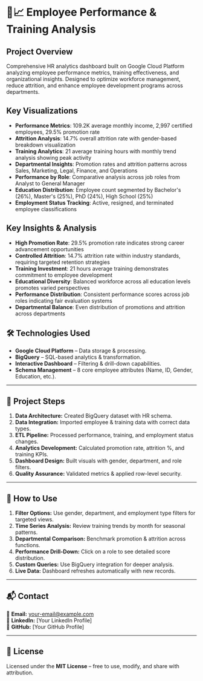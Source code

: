 # 👥📈 Employee Performance & Training Analysis

## Project Overview
Comprehensive HR analytics dashboard built on Google Cloud Platform analyzing employee performance metrics, training effectiveness, and organizational insights. Designed to optimize workforce management, reduce attrition, and enhance employee development programs across departments.

## Key Visualizations
- **Performance Metrics**: 109.2K average monthly income, 2,997 certified employees, 29.5% promotion rate
- **Attrition Analysis**: 14.7% overall attrition rate with gender-based breakdown visualization
- **Training Analytics**: 21 average training hours with monthly trend analysis showing peak activity
- **Departmental Insights**: Promotion rates and attrition patterns across Sales, Marketing, Legal, Finance, and Operations
- **Performance by Role**: Comparative analysis across job roles from Analyst to General Manager
- **Education Distribution**: Employee count segmented by Bachelor's (26%), Master's (25%), PhD (24%), High School (25%)
- **Employment Status Tracking**: Active, resigned, and terminated employee classifications

## Key Insights & Analysis
- **High Promotion Rate**: 29.5% promotion rate indicates strong career advancement opportunities
- **Controlled Attrition**: 14.7% attrition rate within industry standards, requiring targeted retention strategies
- **Training Investment**: 21 hours average training demonstrates commitment to employee development
- **Educational Diversity**: Balanced workforce across all education levels promotes varied perspectives
- **Performance Distribution**: Consistent performance scores across job roles indicating fair evaluation systems
- **Departmental Balance**: Even distribution of promotions and attrition across departments

## 🛠 Technologies Used
- **Google Cloud Platform** – Data storage & processing.
- **BigQuery** – SQL-based analytics & transformation.
- **Interactive Dashboard** – Filtering & drill-down capabilities.
- **Schema Management** – 8 core employee attributes (Name, ID, Gender, Education, etc.).

---

## 📝 Project Steps
1. **Data Architecture:** Created BigQuery dataset with HR schema.
2. **Data Integration:** Imported employee & training data with correct data types.
3. **ETL Pipeline:** Processed performance, training, and employment status changes.
4. **Analytics Development:** Calculated promotion rate, attrition %, and training KPIs.
5. **Dashboard Design:** Built visuals with gender, department, and role filters.
6. **Quality Assurance:** Validated metrics & applied row-level security.

---

## 🚀 How to Use
1. **Filter Options:** Use gender, department, and employment type filters for targeted views.
2. **Time Series Analysis:** Review training trends by month for seasonal patterns.
3. **Departmental Comparison:** Benchmark promotion & attrition across functions.
4. **Performance Drill-Down:** Click on a role to see detailed score distribution.
5. **Custom Queries:** Use BigQuery integration for deeper analysis.
6. **Live Data:** Dashboard refreshes automatically with new records.

---

## 📬 Contact
📧 **Email:** your-email@example.com  
💼 **LinkedIn:** [Your LinkedIn Profile]  
🐙 **GitHub:** [Your GitHub Profile]  

---

## 📄 License
Licensed under the **MIT License** – free to use, modify, and share with attribution.
